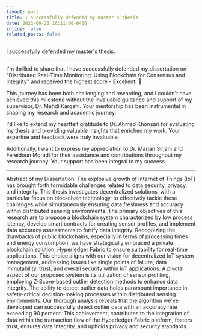 ```yaml
---
layout: post
title: I successfully defended my master's thesis
date: 2023-09-23 16:11:00-0400
inline: false
related_posts: false
---
```


I successfully defended my master's thesis. 

---

I'm thrilled to share that I have successfully defended my dissertation on "Distributed Real-Time Monitoring: Using Blockchain for Consensus and Integrity" and received the highest score - Excellent! 📜

This journey has been both challenging and rewarding, and I couldn't have achieved this milestone without the invaluable guidance and support of my supervisor, Dr. Mehdi Kargahi. Your mentorship has been instrumental in shaping my research and academic journey.

I'd like to extend my heartfelt gratitude to Dr. Ahmad Khonsari for evaluating my thesis and providing valuable insights that enriched my work. Your expertise and feedback were truly invaluable.

Additionally, I want to express my appreciation to Dr. Marjan Sirjani and Fereidoun Moradi for their assistance and contributions throughout my research journey. Your support has been integral to my success.

---

Abstract of my Dissertation:
The explosive growth of Internet of Things (IoT) has brought forth formidable challenges related to data security, privacy, and integrity. This thesis investigates decentralized solutions, with a particular focus on blockchain technology, to effectively tackle these challenges while simultaneously ensuring data freshness and accuracy within distributed sensing environments. 
The primary objectives of this research are to propose a blockchain system characterized by low process latency, develop smart contracts for creating sensor profiles, and implement data accuracy assessments to fortify data integrity.
Recognizing the drawbacks of public blockchains, especially in terms of processing times and energy consumption, we have strategically embraced a private blockchain solution, Hyperledger Fabric to ensure suitability for real-time applications. This choice aligns with our vision for decentralized IoT system management, addressing issues like single points of failure, data immutability, trust, and overall security within IoT applications.
A pivotal aspect of our proposed system is its utilization of sensor profiling, employing Z-Score-based outlier detection methods to enhance data integrity. The ability to detect outlier data holds paramount importance in safety-critical decision-making processes within distributed sensing environments.
Our thorough analysis reveals that the algorithm we've developed can successfully detect outlier data with an accuracy rate exceeding 90 percent. This achievement, contributes to the integration of data within the transaction flow of the Hyperledger Fabric platform, fosters trust, ensures data integrity, and upholds privacy and security standards.
